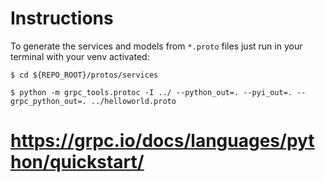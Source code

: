 # Instructions

To generate the services and models from `*.proto` files just run in your terminal with your venv activated:

```shell
$ cd ${REPO_ROOT}/protos/services

$ python -m grpc_tools.protoc -I ../ --python_out=. --pyi_out=. --grpc_python_out=. ../helloworld.proto
```

# https://grpc.io/docs/languages/python/quickstart/